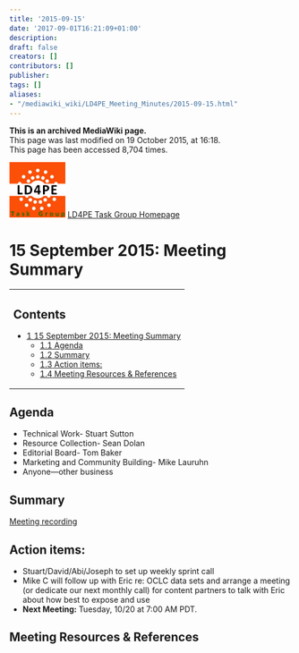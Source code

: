 ```yaml
---
title: '2015-09-15'
date: '2017-09-01T16:21:09+01:00'
description: 
draft: false
creators: []
contributors: []
publisher: 
tags: []
aliases:
- "/mediawiki_wiki/LD4PE_Meeting_Minutes/2015-09-15.html"
---
```


 **This is an archived MediaWiki page.**  
This page was last modified on 19 October 2015, at 16:18.  
This page has been accessed 8,704 times.

[<img alt="LD4PE logo" src="/mediawiki_wiki/images/Ld4pe.png" width="100" height="99">](/mediawiki_wiki/images/Ld4pe.png "LD4PE logo") [LD4PE Task Group Homepage](/mediawiki_wiki/Pet/ld4pe)

# 15 September 2015: Meeting Summary 
<table id="toc" class="toc">
  <tr>
    <td>
      <div id="toctitle">
        <h2>Contents</h2>
      </div>
      <ul>
        <li class="toclevel-1 tocsection-1">
          <a href="#15_September_2015:_Meeting_Summary"><span class="tocnumber">1</span> <span class="toctext">15 September 2015: Meeting Summary</span></a>
          <ul>
            <li class="toclevel-2 tocsection-2"><a href="#Agenda"><span class="tocnumber">1.1</span> <span class="toctext">Agenda</span></a></li>
            <li class="toclevel-2 tocsection-3"><a href="#Summary"><span class="tocnumber">1.2</span> <span class="toctext">Summary</span></a></li>
            <li class="toclevel-2 tocsection-4"><a href="#Action_items:"><span class="tocnumber">1.3</span> <span class="toctext">Action items:</span></a></li>
            <li class="toclevel-2 tocsection-5"><a href="#Meeting_Resources_.26_References"><span class="tocnumber">1.4</span> <span class="toctext">Meeting Resources &amp; References</span></a></li>
          </ul>
        </li>
      </ul>
    </td>
  </tr>
</table>


## Agenda 

- Technical Work- Stuart Sutton 
- Resource Collection- Sean Dolan
- Editorial Board- Tom Baker 
- Marketing and Community Building- Mike Lauruhn
- Anyone—other business

## Summary 

[Meeting recording](https://www.dropbox.com/home/MEETING_RECORDINGS)

## Action items: 

- Stuart/David/Abi/Joseph to set up weekly sprint call
- Mike C will follow up with Eric re: OCLC data sets and arrange a meeting (or dedicate our next monthly call) for content partners to talk with Eric about how best to expose and use
- **Next Meeting:** Tuesday, 10/20 at 7:00 AM PDT.

## Meeting Resources & References 

